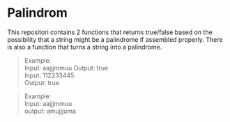 # Palindrom

This repositori contains 2 functions that returns true/false based on the possibility that a string might be a palindrome if assembled properly. 
There is also a function that turns a string into a palindrome.
>Example:\
>Input: aajjjmmuu
>Output: true\
>Input: 112233445\
>Output: true

>Example:\
>Input: aajjjmmuu\
>output: amujjjuma

